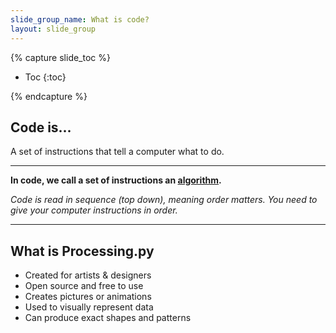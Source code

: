```yaml
---
slide_group_name: What is code?
layout: slide_group
---
```


{% capture slide_toc %}

* Toc
{:toc}

{% endcapture %}

## Code is...

A set of instructions that tell a computer what to do.

---

**In code, we call a set of instructions an [algorithm](#).**

<aside class="slide-notes" markdown="1">


_Code is read in sequence (top down), meaning order matters. You need to give your computer instructions in order._


</aside>

---

## What is Processing.py

* Created for artists & designers
* Open source and free to use
* Creates pictures or animations
* Used to visually represent data
* Can produce exact shapes and patterns
